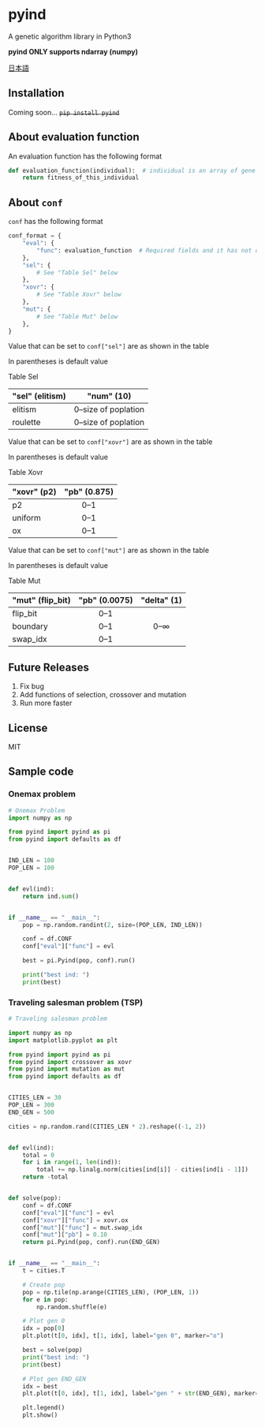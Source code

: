 # pyind
A genetic algorithm library in Python3

**pyind ONLY supports ndarray (numpy)**

[日本語](https://github.com/chankane/pyind/blob/dev/README.ja.md)

## Installation
Coming soon...
~~``pip install pyind``~~

## About evaluation function
An evaluation function has the following format
```python
def evaluation_function(individual):  # individual is an array of gene
    return fitness_of_this_individual

```

## About `conf`
`conf` has the following format
```python
conf_format = {
    "eval": {
        "func": evaluation_function  # Required fields and it has not default value.
    },
    "sel": {
        # See "Table Sel" below
    },
    "xovr": {
        # See "Table Xovr" below
    },
    "mut": {
        # See "Table Mut" below
    },
}
```
Value that can be set to `conf["sel"]` are as shown in the table

In parentheses is default value

Table Sel

"sel" (elitism) | "num" (10)
-- | :--:
elitism | 0&ndash;size of poplation
roulette | 0&ndash;size of poplation

Value that can be set to `conf["xovr"]` are as shown in the table

In parentheses is default value

Table Xovr

"xovr" (p2) | "pb" (0.875)
-- | :--:
p2 | 0&ndash;1
uniform | 0&ndash;1
ox | 0&ndash;1

Value that can be set to `conf["mut"]` are as shown in the table

In parentheses is default value

Table Mut

"mut" (flip_bit) | "pb" (0.0075)| "delta" (1)
-- | :--: | :--:
flip_bit | 0&ndash;1
boundary | 0&ndash;1 | 0&ndash;&infin;
swap_idx | 0&ndash;1

## Future Releases
1. Fix bug
1. Add functions of selection, crossover and mutation
1. Run more faster
## License
MIT

## Sample code
### Onemax problem
```python
# Onemax Problem
import numpy as np

from pyind import pyind as pi
from pyind import defaults as df


IND_LEN = 100
POP_LEN = 100


def evl(ind):
    return ind.sum()


if __name__ == "__main__":
    pop = np.random.randint(2, size=(POP_LEN, IND_LEN))

    conf = df.CONF
    conf["eval"]["func"] = evl

    best = pi.Pyind(pop, conf).run()

    print("best ind: ")
    print(best)

```
### Traveling salesman problem (TSP)
```python
# Traveling salesman problem

import numpy as np
import matplotlib.pyplot as plt

from pyind import pyind as pi
from pyind import crossover as xovr
from pyind import mutation as mut
from pyind import defaults as df


CITIES_LEN = 30
POP_LEN = 300
END_GEN = 500

cities = np.random.rand(CITIES_LEN * 2).reshape((-1, 2))


def evl(ind):
    total = 0
    for i in range(1, len(ind)):
        total += np.linalg.norm(cities[ind[i]] - cities[ind[i - 1]])
    return -total


def solve(pop):
    conf = df.CONF
    conf["eval"]["func"] = evl
    conf["xovr"]["func"] = xovr.ox
    conf["mut"]["func"] = mut.swap_idx
    conf["mut"]["pb"] = 0.10
    return pi.Pyind(pop, conf).run(END_GEN)


if __name__ == "__main__":
    t = cities.T

    # Create pop
    pop = np.tile(np.arange(CITIES_LEN), (POP_LEN, 1))
    for e in pop:
        np.random.shuffle(e)

    # Plot gen 0
    idx = pop[0]
    plt.plot(t[0, idx], t[1, idx], label="gen 0", marker="o")

    best = solve(pop)
    print("best ind: ")
    print(best)

    # Plot gen END_GEN
    idx = best
    plt.plot(t[0, idx], t[1, idx], label="gen " + str(END_GEN), marker="o")

    plt.legend()
    plt.show()

```

